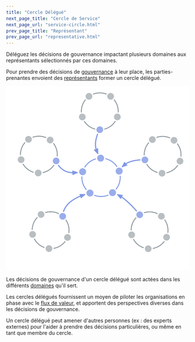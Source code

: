 ```yaml
---
title: "Cercle Délégué"
next_page_title: "Cercle de Service"
next_page_url: "service-circle.html"
prev_page_title: "Représentant"
prev_page_url: "representative.html"
---
```



<div class="card summary"><div class="card-body">Déléguez les décisions de gouvernance impactant plusieurs domaines aux représentants sélectionnés par ces domaines.
</div></div>

Pour prendre des décisions de <a href="glossary.html#entry-governance" class="glossary-tooltip" data-toggle="tooltip" title="Gouvernance: Le processus visant à fixer des objectifs et à prendre et faire évoluer des décisions qui guident les gens vers l&#x27;atteinte de ces objectifs.">gouvernance</a> à leur place, les parties-prenantes envoient des [représentants](representative.html) former un cercle délégué.

![Cercle Délégué](img/structural-patterns/delegate-circle.png)

Les décisions de gouvernance d'un cercle délégué sont actées dans les différents <a href="glossary.html#entry-domain" class="glossary-tooltip" data-toggle="tooltip" title="Domaine: Une zone de responsabilité et d&#x27;autorité bien délimitée au sein d&#x27;une organisation.">domaines</a> qu'il sert.

Les cercles délégués fournissent un moyen de piloter les organisations en phase avec le <a href="glossary.html#entry-flow-of-value" class="glossary-tooltip" data-toggle="tooltip" title="Flux de Valeur: Les livrables traversant une organisation vers les clients ou d&#x27;autres intervenants.">flux de valeur</a>, et apportent des perspectives diverses dans les décisions de gouvernance.

Un cercle délégué peut amener d'autres personnes (ex : des experts externes) pour l'aider à prendre des décisions particulières, ou même en tant que membre du cercle.

